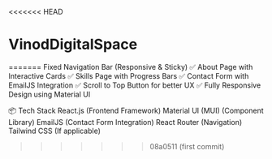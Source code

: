 <<<<<<< HEAD
# VinodDigitalSpace
=======
Fixed Navigation Bar (Responsive & Sticky) ✅ About Page with Interactive Cards ✅ Skills Page with Progress Bars ✅ Contact Form with EmailJS Integration ✅ Scroll to Top Button for better UX ✅ Fully Responsive Design using Material UI

📦 Tech Stack React.js (Frontend Framework) Material UI (MUI) (Component Library) EmailJS (Contact Form Integration) React Router (Navigation) Tailwind CSS (If applicable)
>>>>>>> 08a0511 (first commit)
